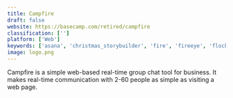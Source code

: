 ```yaml
---
title: Campfire
draft: false 
website: https://basecamp.com/retired/campfire
classification: ['']
platform: ['Web']
keywords: ['asana', 'christmas_storybuilder', 'fire', 'fireeye', 'flock', 'gitter', 'glip', 'greater', 'huddle', 'rocket.chat', 'samepage', 'savee', 'scudcloud', 'slack', 'telegram', 'trello', 'uidb', 'wildfire', 'zulip', 'nohistory.chat']
image: logo.png
---
```

Campfire is a simple web-based real-time group chat tool for business. It makes real-time communication with 2-60 people as simple as visiting a web page.